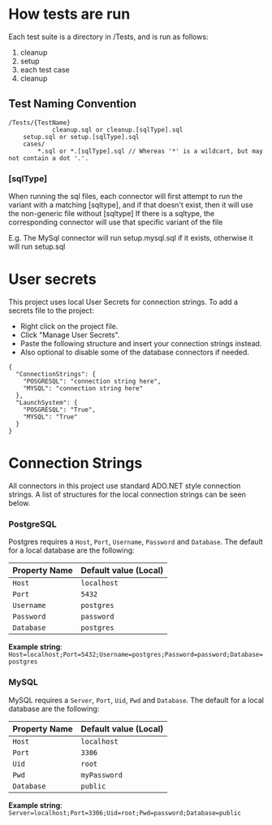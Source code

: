 ﻿



# How tests are run

Each test suite is a directory in /Tests, and is run as follows:
1. cleanup
2. setup
3. each test case
4. cleanup


## Test Naming Convention
	/Tests/{TestName}
                cleanup.sql or cleanup.[sqlType].sql
		setup.sql or setup.[sqlType].sql
		cases/
			*.sql or *.[sqlType].sql // Whereas '*' is a wildcart, but may not contain a dot '.'.

### [sqlType]
When running the sql files, each connector will first attempt to run the variant with a matching [sqltype], and if that doesn't exist, then it will use the non-generic file without [sqltype]
If there is a sqltype, the corresponding connector will use that specific variant of the file

E.g.
	The MySql connector will run setup.mysql.sql if it exists, otherwise it will run setup.sql

# User secrets
This project uses local User Secrets for connection strings.
To add a secrets file to the project:
* Right click on the project file.
* Click "Manage User Secrets".
* Paste the following structure and insert your connection strings instead.
* Also optional to disable some of the database connectors if needed.

```
{
  "ConnectionStrings": {
    "POSGRESQL": "connection string here",
    "MYSQL": "connection string here"
  },
  "LaunchSystem": {
    "POSGRESQL": "True",
    "MYSQL": "True"
  }
}
```

# Connection Strings
All connectors in this project use standard ADO.NET style connection strings. A list of structures for the local connection strings can be seen below.
### PostgreSQL
Postgres requires a `Host`, `Port`, `Username`, `Password` and `Database`. The default for a local database are the following:

| Property Name  | Default value (Local) |
| -------------- | --------------------- |
| `Host`         | `localhost`           |
| `Port`         | `5432`                |
| `Username`     | `postgres`            |
| `Password`     | `password`            |
| `Database`     | `postgres`            |

**Example string**:
 `Host=localhost;Port=5432;Username=postgres;Password=password;Database=postgres`

### MySQL
MySQL requires a `Server`, `Port`, `Uid`, `Pwd` and `Database`. The default for a local database are the following:

| Property Name  | Default value (Local) |
| -------------- | --------------------- |
| `Host`         | `localhost`           |
| `Port`         | `3306`                |
| `Uid`          | `root`                |
| `Pwd`          | `myPassword`          |
| `Database`     | `public`              |

**Example string**:
 `Server=localhost;Port=3306;Uid=root;Pwd=password;Database=public`
	
		
		
	
